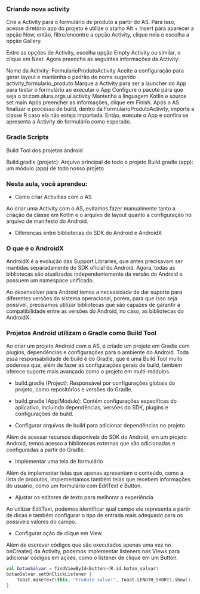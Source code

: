 ### Criando nova activity

Crie a Activity para o formulário de produto a partir do AS. Para isso, acesse diretório app do projeto e utilize o atalho Alt + Insert para aparecer a opção New, então, filtre/encontre a opção Activity, clique nela e escolha a opção Gallery.

Entre as opções de Activity, escolha opção Empty Activity ou similar, e clique em Next. Agora preencha as seguintes informações da Activity:

Nome da Activity: FormularioProdutoActivity
Aceite a configuração para gerar layout e mantenha o padrão de nome sugerido activity_formulario_produto
Marque a Activity para ser a launcher do App para testar o formulário ao executar o App
Configure o pacote para que seja o br.com.alura.orgs.ui.activity
Mantenha a linguagem Kotlin e source set main
Após preencher as informações, clique em Finish. Após o AS finalizar o processo de build, dentro da FormularioProdutoActivity, importe a classe R caso ela não esteja importada. Então, execute o App e confira se apresenta a Activity de formulário como esperado.

### Gradle Scripts

Build Tool dos projetos android

Build.gradle (projetc): Arquivo principal de todo o projeto
Build.gradle (app): um módulo (app) de todo nosso projeto

### Nesta aula, você aprendeu:

- Como criar Activities com o AS

Ao criar uma Activity com o AS, evitamos fazer manualmente tanto a criação da classe em Kotlin e o arquivo de layout quanto a configuração no arquivo de manifesto do Android.

- Diferenças entre bibliotecas do SDK do Android e AndroidX

### O que é o AndroidX

AndroidX é a evolução das Support Libraries, que antes precisavam ser mantidas separadamente do SDK oficial do Android. Agora, todas as bibliotecas são atualizadas independentemente da versão do Android e possuem um namespace unificado.

Ao desenvolver para Android temos a necessidade de dar suporte para diferentes versões do sistema operacional, porém, para que isso seja possível, precisamos utilizar bibliotecas que são capazes de garantir a compatibilidade entre as versões do Android, no caso, as bibliotecas do AndroidX.

### Projetos Android utilizam o Gradle como Build Tool

Ao criar um projeto Android com o AS, é criado um projeto em Gradle com plugins, dependências e configurações para o ambiente do Android. Toda essa responsabilidade de build é do Gradle, que é uma Build Tool muito poderosa que, além de fazer as configurações gerais de build, também oferece suporte mais avançado como o projeto em multi-módulos.

- build.gradle (Project): Responsável por configurações globais do projeto, como repositórios e versões do Gradle.

- build.gradle (App/Módulo): Contém configurações específicas do aplicativo, incluindo dependências, versões do SDK, plugins e configurações de build.

- Configurar arquivos de build para adicionar dependências no projeto

Além de acessar recursos disponíveis do SDK do Android, em um projeto Android, temos acesso a bibliotecas externas que são adicionadas e configuradas a partir do Gradle.

- Implementar uma tela de formulário

Além de implementar telas que apenas apresentam o conteúdo, como a lista de produtos, implementamos também telas que recebem informações do usuário, como um formulário com EditText e Button.

- Ajustar os editores de texto para melhorar a experiência

Ao utilizar EditText, podemos identificar qual campo ele representa a partir de dicas e também configurar o tipo de entrada mais adequado para os possíveis valores do campo.

- Configurar ação de clique em View

Além de escrever códigos que são executados apenas uma vez no onCreate() da Activity, podemos implementar listeners nas Views para adicionar códigos em ações, como o listener de clique em um Button.

```kotlin
val botaoSalvar = findViewById<Button>(R.id.botao_salvar)
botaoSalvar.setOnClickListener {
    Toast.makeText(this, "Produto salvo!", Toast.LENGTH_SHORT).show()
}
```